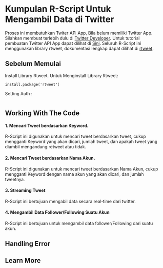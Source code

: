 # Kumpulan R-Script Untuk Mengambil Data di Twitter

Proses ini membutuhkan Twiter API App, Bila belum memiliki Twitter App. Silahkan membuat terlebih dulu di [Twitter Developer](https://developer.twitter.com/en/apps). 
Untuk tutorial pembuatan Twitter API App dapat dilihat di [Sini](https://docs.inboundnow.com/guide/create-twitter-application/). 
Seluruh R-Script ini menggunakan library rtweet, dokumentasi lengkap dapat dilihat di [rtweet](https://github.com/mkearney/rtweet).

## Sebelum Memulai

Install Library Rtweet. Untuk Menginstall Library Rtweet:
```
install.package('rtweet')
```
Setting Auth :
```

```

## Working With The Code

#### 1. Mencari Tweet berdasarkan Keyword. 
R-Script ini digunakan untuk mencari tweet berdasarkan tweet, cukup mengganti Keyword yang akan dicari, jumlah tweet, dan apakah tweet yang diambil mengandung retweet atau tidak. 

#### 2. Mencari Tweet berdasarkan Nama Akun. 
R-Script ini digunakan untuk mencari tweet berdasarkan Nama Akun, cukup mengganti Keyword dengan nama akun yang akan dicari, dan jumlah tweetnya. 

#### 3. Streaming Tweet
R-Script ini bertujuan mengabil data secara real-time dari twitter. 

#### 4. Mengambil Data Follower/Following Suatu Akun
R-Script ini bertujuan untuk mengambil data follower/Following dari suatu akun. 


## Handling Error


## Learn More

